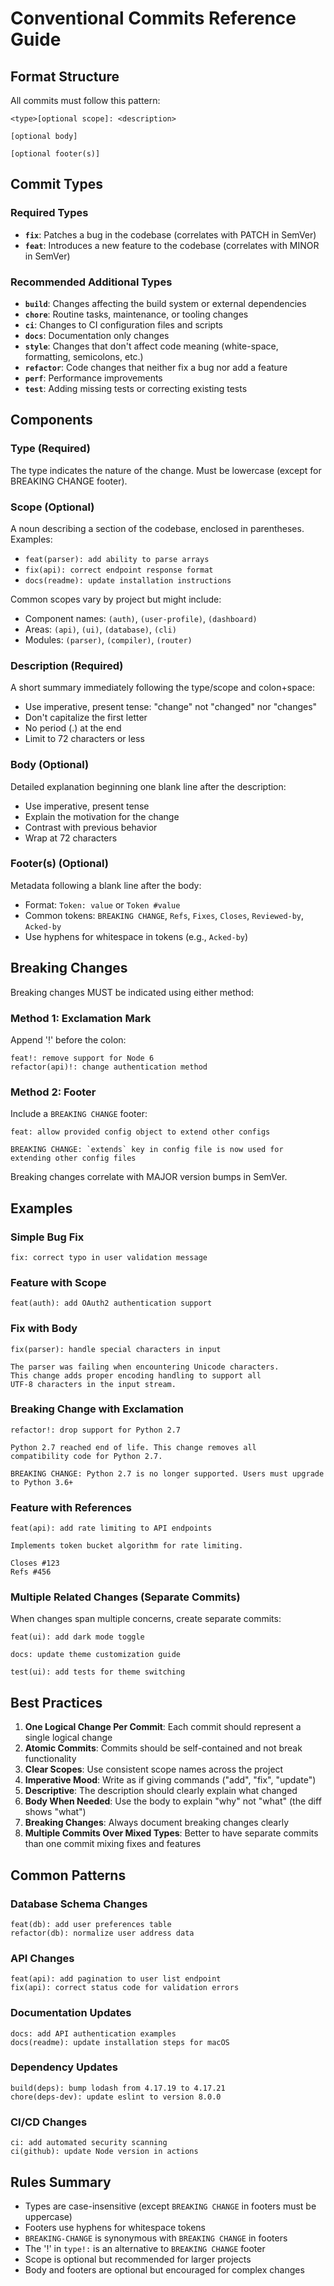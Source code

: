 # Conventional Commits Reference Guide

## Format Structure

All commits must follow this pattern:

```
<type>[optional scope]: <description>

[optional body]

[optional footer(s)]
```

## Commit Types

### Required Types

- **`fix`**: Patches a bug in the codebase (correlates with PATCH in SemVer)
- **`feat`**: Introduces a new feature to the codebase (correlates with MINOR in SemVer)

### Recommended Additional Types

- **`build`**: Changes affecting the build system or external dependencies
- **`chore`**: Routine tasks, maintenance, or tooling changes
- **`ci`**: Changes to CI configuration files and scripts
- **`docs`**: Documentation only changes
- **`style`**: Changes that don't affect code meaning (white-space, formatting, semicolons, etc.)
- **`refactor`**: Code changes that neither fix a bug nor add a feature
- **`perf`**: Performance improvements
- **`test`**: Adding missing tests or correcting existing tests

## Components

### Type (Required)

The type indicates the nature of the change. Must be lowercase (except for BREAKING CHANGE footer).

### Scope (Optional)

A noun describing a section of the codebase, enclosed in parentheses. Examples:
- `feat(parser): add ability to parse arrays`
- `fix(api): correct endpoint response format`
- `docs(readme): update installation instructions`

Common scopes vary by project but might include:
- Component names: `(auth)`, `(user-profile)`, `(dashboard)`
- Areas: `(api)`, `(ui)`, `(database)`, `(cli)`
- Modules: `(parser)`, `(compiler)`, `(router)`

### Description (Required)

A short summary immediately following the type/scope and colon+space:
- Use imperative, present tense: "change" not "changed" nor "changes"
- Don't capitalize the first letter
- No period (.) at the end
- Limit to 72 characters or less

### Body (Optional)

Detailed explanation beginning one blank line after the description:
- Use imperative, present tense
- Explain the motivation for the change
- Contrast with previous behavior
- Wrap at 72 characters

### Footer(s) (Optional)

Metadata following a blank line after the body:
- Format: `Token: value` or `Token #value`
- Common tokens: `BREAKING CHANGE`, `Refs`, `Fixes`, `Closes`, `Reviewed-by`, `Acked-by`
- Use hyphens for whitespace in tokens (e.g., `Acked-by`)

## Breaking Changes

Breaking changes MUST be indicated using either method:

### Method 1: Exclamation Mark

Append '!' before the colon:
```
feat!: remove support for Node 6
refactor(api)!: change authentication method
```

### Method 2: Footer

Include a `BREAKING CHANGE` footer:
```
feat: allow provided config object to extend other configs

BREAKING CHANGE: `extends` key in config file is now used for extending other config files
```

Breaking changes correlate with MAJOR version bumps in SemVer.

## Examples

### Simple Bug Fix

```
fix: correct typo in user validation message
```

### Feature with Scope

```
feat(auth): add OAuth2 authentication support
```

### Fix with Body

```
fix(parser): handle special characters in input

The parser was failing when encountering Unicode characters.
This change adds proper encoding handling to support all
UTF-8 characters in the input stream.
```

### Breaking Change with Exclamation

```
refactor!: drop support for Python 2.7

Python 2.7 reached end of life. This change removes all
compatibility code for Python 2.7.

BREAKING CHANGE: Python 2.7 is no longer supported. Users must upgrade to Python 3.6+
```

### Feature with References

```
feat(api): add rate limiting to API endpoints

Implements token bucket algorithm for rate limiting.

Closes #123
Refs #456
```

### Multiple Related Changes (Separate Commits)

When changes span multiple concerns, create separate commits:

```
feat(ui): add dark mode toggle
```

```
docs: update theme customization guide
```

```
test(ui): add tests for theme switching
```

## Best Practices

1. **One Logical Change Per Commit**: Each commit should represent a single logical change
2. **Atomic Commits**: Commits should be self-contained and not break functionality
3. **Clear Scopes**: Use consistent scope names across the project
4. **Imperative Mood**: Write as if giving commands ("add", "fix", "update")
5. **Descriptive**: The description should clearly explain what changed
6. **Body When Needed**: Use the body to explain "why" not "what" (the diff shows "what")
7. **Breaking Changes**: Always document breaking changes clearly
8. **Multiple Commits Over Mixed Types**: Better to have separate commits than one commit mixing fixes and features

## Common Patterns

### Database Schema Changes

```
feat(db): add user preferences table
refactor(db): normalize user address data
```

### API Changes

```
feat(api): add pagination to user list endpoint
fix(api): correct status code for validation errors
```

### Documentation Updates

```
docs: add API authentication examples
docs(readme): update installation steps for macOS
```

### Dependency Updates

```
build(deps): bump lodash from 4.17.19 to 4.17.21
chore(deps-dev): update eslint to version 8.0.0
```

### CI/CD Changes

```
ci: add automated security scanning
ci(github): update Node version in actions
```

## Rules Summary

- Types are case-insensitive (except `BREAKING CHANGE` in footers must be uppercase)
- Footers use hyphens for whitespace tokens
- `BREAKING-CHANGE` is synonymous with `BREAKING CHANGE` in footers
- The '!' in `type!:` is an alternative to `BREAKING CHANGE` footer
- Scope is optional but recommended for larger projects
- Body and footers are optional but encouraged for complex changes
